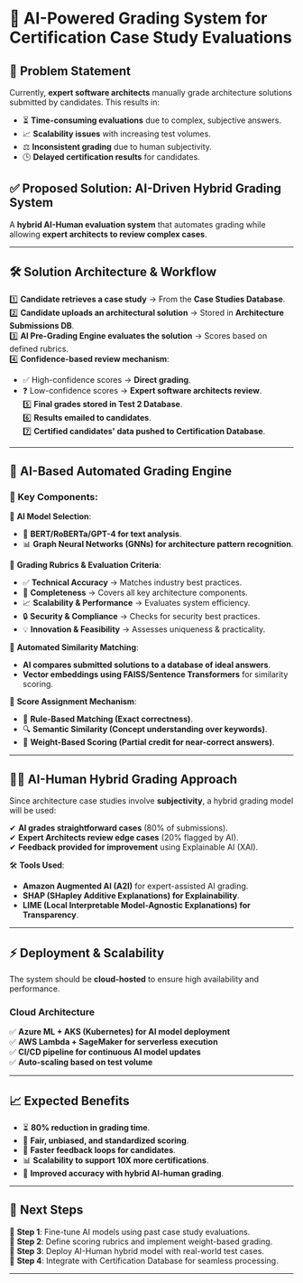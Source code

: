 # 🚀 AI-Powered Grading System for Certification Case Study Evaluations

## **📌 Problem Statement**

Currently, **expert software architects** manually grade architecture solutions submitted by candidates. This results in:

- ⏳ **Time-consuming evaluations** due to complex, subjective answers.
- 📈 **Scalability issues** with increasing test volumes.
- ⚖ **Inconsistent grading** due to human subjectivity.
- 🕒 **Delayed certification results** for candidates.

## **✅ Proposed Solution: AI-Driven Hybrid Grading System**

A **hybrid AI-Human evaluation system** that automates grading while allowing **expert architects to review complex cases**.

---

## **🛠 Solution Architecture & Workflow**

1️⃣ **Candidate retrieves a case study** → From the **Case Studies Database**.  
2️⃣ **Candidate uploads an architectural solution** → Stored in **Architecture Submissions DB**.  
3️⃣ **AI Pre-Grading Engine evaluates the solution** → Scores based on defined rubrics.  
4️⃣ **Confidence-based review mechanism**:
- ✅ High-confidence scores → **Direct grading**.
- ❓ Low-confidence scores → **Expert software architects review**.  
  5️⃣ **Final grades stored in Test 2 Database**.  
  6️⃣ **Results emailed to candidates**.  
  7️⃣ **Certified candidates' data pushed to Certification Database**.

---

## **🤖 AI-Based Automated Grading Engine**

### **📌 Key Components:**

🔹 **AI Model Selection**:
- 🤖 **BERT/RoBERTa/GPT-4 for text analysis**.
- 📊 **Graph Neural Networks (GNNs) for architecture pattern recognition**.

🔹 **Grading Rubrics & Evaluation Criteria**:
- ✅ **Technical Accuracy** → Matches industry best practices.
- 🔄 **Completeness** → Covers all key architecture components.
- 📈 **Scalability & Performance** → Evaluates system efficiency.
- 🔒 **Security & Compliance** → Checks for security best practices.
- 💡 **Innovation & Feasibility** → Assesses uniqueness & practicality.

🔹 **Automated Similarity Matching**:
- **AI compares submitted solutions to a database of ideal answers**.
- **Vector embeddings using FAISS/Sentence Transformers** for similarity scoring.

🔹 **Score Assignment Mechanism**:
- 📏 **Rule-Based Matching (Exact correctness)**.
- 🔍 **Semantic Similarity (Concept understanding over keywords)**.
- 🎯 **Weight-Based Scoring (Partial credit for near-correct answers)**.

---

## **👨‍🏫 AI-Human Hybrid Grading Approach**

Since architecture case studies involve **subjectivity**, a hybrid grading model will be used:

✔ **AI grades straightforward cases** (80% of submissions).  
✔ **Expert Architects review edge cases** (20% flagged by AI).  
✔ **Feedback provided for improvement** using Explainable AI (XAI).

🛠 **Tools Used**:
- **Amazon Augmented AI (A2I)** for expert-assisted AI grading.
- **SHAP (SHapley Additive Explanations) for Explainability**.
- **LIME (Local Interpretable Model-Agnostic Explanations) for Transparency**.

---

## **⚡ Deployment & Scalability**

The system should be **cloud-hosted** to ensure high availability and performance.

### **Cloud Architecture**
✅ **Azure ML + AKS (Kubernetes) for AI model deployment**  
✅ **AWS Lambda + SageMaker for serverless execution**  
✅ **CI/CD pipeline for continuous AI model updates**  
✅ **Auto-scaling based on test volume**

---

## **📈 Expected Benefits**

- ⏳ **80% reduction in grading time**.
- 🎯 **Fair, unbiased, and standardized scoring**.
- 🚀 **Faster feedback loops for candidates**.
- 📊 **Scalability to support 10X more certifications**.
- 🤝 **Improved accuracy with hybrid AI-human grading**.

---

## **🌟 Next Steps**

📌 **Step 1**: Fine-tune AI models using past case study evaluations.  
📌 **Step 2**: Define scoring rubrics and implement weight-based grading.  
📌 **Step 3**: Deploy AI-Human hybrid model with real-world test cases.  
📌 **Step 4**: Integrate with Certification Database for seamless processing.

---
